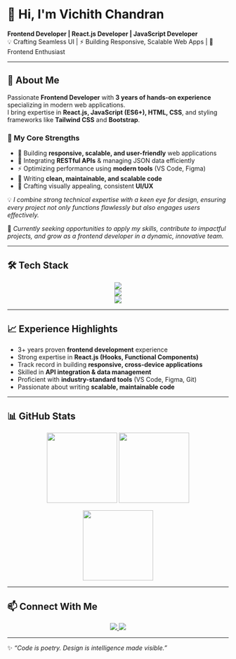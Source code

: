 # 👋 Hi, I'm Vichith Chandran  

**Frontend Developer | React.js Developer | JavaScript Developer**  
💡 Crafting Seamless UI | ⚡ Building Responsive, Scalable Web Apps | 🎨 Frontend Enthusiast  

---

## 🚀 About Me  

Passionate **Frontend Developer** with **3 years of hands-on experience** specializing in modern web applications.  
I bring expertise in **React.js, JavaScript (ES6+), HTML, CSS**, and styling frameworks like **Tailwind CSS** and **Bootstrap**.  

### 🔑 My Core Strengths  
- 📱 Building **responsive, scalable, and user-friendly** web applications  
- 🔗 Integrating **RESTful APIs** & managing JSON data efficiently  
- ⚡ Optimizing performance using **modern tools** (VS Code, Figma)  
- 🧹 Writing **clean, maintainable, and scalable code**  
- 🎨 Crafting visually appealing, consistent **UI/UX**  

💡 *I combine strong technical expertise with a keen eye for design, ensuring every project not only functions flawlessly but also engages users effectively.*  

📌 *Currently seeking opportunities to apply my skills, contribute to impactful projects, and grow as a frontend developer in a dynamic, innovative team.*  

---

## 🛠️ Tech Stack  

<p align="center">
  <img src="https://skillicons.dev/icons?i=react,js,ts,html,css,tailwind,bootstrap,materialui,webpack,vite" /><br>
  <img src="https://skillicons.dev/icons?i=python,php,nodejs,express,mysql,postgresql,mongodb,graphql" /><br>
  <img src="https://skillicons.dev/icons?i=git,github,vscode,figma,aws,postman,netlify,vercel" />
</p>

---

## 📈 Experience Highlights  

- 3+ years proven **frontend development** experience  
- Strong expertise in **React.js (Hooks, Functional Components)**  
- Track record in building **responsive, cross-device applications**  
- Skilled in **API integration & data management**  
- Proficient with **industry-standard tools** (VS Code, Figma, Git)  
- Passionate about writing **scalable, maintainable code**  

---

## 📊 GitHub Stats  

<p align="center">
  <img src="https://github-readme-stats.vercel.app/api?username=vichithchandran&show_icons=true&theme=tokyonight" height="160" />
  <img src="https://github-readme-stats.vercel.app/api/top-langs/?username=vichithchandran&layout=compact&theme=tokyonight" height="160" />
</p>

<p align="center">
  <img src="https://streak-stats.demolab.com?user=vichithchandran&theme=tokyonight&hide_border=false" height="160" />
</p>

---

## 📫 Connect With Me  

<p align="center">
  <a href="https://www.linkedin.com/in/vichith-chandran-652307209">
    <img src="https://img.shields.io/badge/-LinkedIn-0077B5?logo=linkedin&logoColor=white&style=for-the-badge" />
  </a>
  <a href="mailto:your.email@example.com">
    <img src="https://img.shields.io/badge/-Email-D14836?logo=gmail&logoColor=white&style=for-the-badge" />
  </a>
</p>

---

✨ *“Code is poetry. Design is intelligence made visible.”*  

